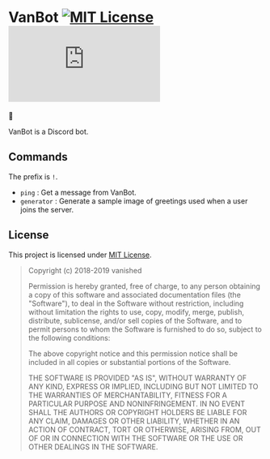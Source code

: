 # VanBot [![MIT License](https://img.shields.io/badge/license-MIT-0366d6.svg?longCache=true&style=flat-square)](/LICENSE) [![Node.js compatibility](https://img.shields.io/badge/node->=8.0.0-026e00.svg?longCache=true&style=flat-square&logo=node.js)](https://nodejs.org/)
&#x1F440;

VanBot is a Discord bot.

## Commands
The prefix is `!`.

* `ping` : Get a message from VanBot.
* `generator` : Generate a sample image of greetings used when a user joins the server.

## License
This project is licensed under [MIT License](/LICENSE).

> Copyright (c) 2018-2019 vanished
> 
> Permission is hereby granted, free of charge, to any person obtaining a copy
> of this software and associated documentation files (the "Software"), to deal
> in the Software without restriction, including without limitation the rights
> to use, copy, modify, merge, publish, distribute, sublicense, and/or sell
> copies of the Software, and to permit persons to whom the Software is
> furnished to do so, subject to the following conditions:
> 
> The above copyright notice and this permission notice shall be included in all
> copies or substantial portions of the Software.
> 
> THE SOFTWARE IS PROVIDED "AS IS", WITHOUT WARRANTY OF ANY KIND, EXPRESS OR
> IMPLIED, INCLUDING BUT NOT LIMITED TO THE WARRANTIES OF MERCHANTABILITY,
> FITNESS FOR A PARTICULAR PURPOSE AND NONINFRINGEMENT. IN NO EVENT SHALL THE
> AUTHORS OR COPYRIGHT HOLDERS BE LIABLE FOR ANY CLAIM, DAMAGES OR OTHER
> LIABILITY, WHETHER IN AN ACTION OF CONTRACT, TORT OR OTHERWISE, ARISING FROM,
> OUT OF OR IN CONNECTION WITH THE SOFTWARE OR THE USE OR OTHER DEALINGS IN THE
> SOFTWARE.
